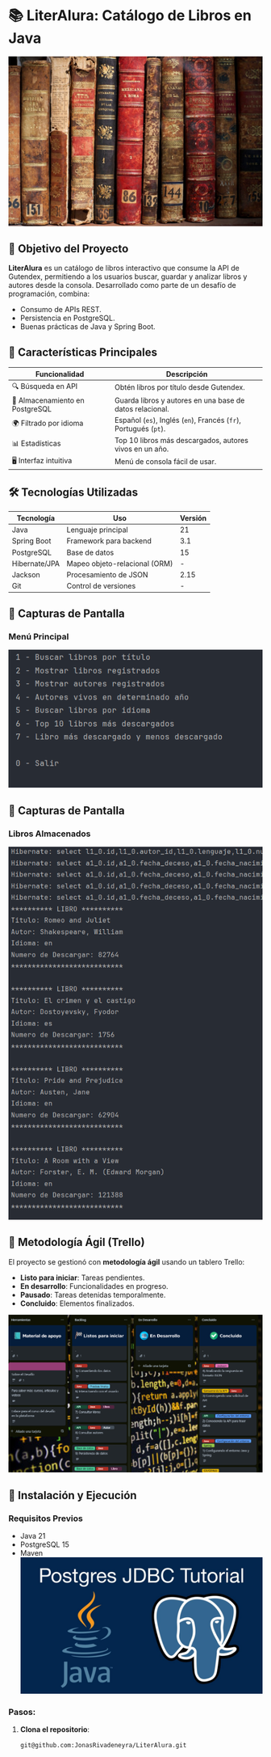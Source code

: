 # 📚 LiterAlura: Catálogo de Libros en Java

![Banner de LiterAlura](./assets/banner.jpg)

## 🎯 Objetivo del Proyecto
**LiterAlura** es un catálogo de libros interactivo que consume la API de Gutendex, permitiendo a los usuarios buscar, guardar y analizar libros y autores desde la consola. Desarrollado como parte de un desafío de programación, combina:
- Consumo de APIs REST.
- Persistencia en PostgreSQL.
- Buenas prácticas de Java y Spring Boot.

## 🌟 Características Principales
| **Funcionalidad**               | **Descripción**                                                  |
|---------------------------------|------------------------------------------------------------------|
| 🔍 Búsqueda en API              | Obtén libros por título desde Gutendex.                          |
| 💾 Almacenamiento en PostgreSQL | Guarda libros y autores en una base de datos relacional.         |
| 🌍 Filtrado por idioma          | Español (`es`), Inglés (`en`), Francés (`fr`), Portugués (`pt`). |
| 📊 Estadísticas                 | Top 10 libros más descargados, autores vivos en un año.          |
| 🖥️ Interfaz intuitiva          | Menú de consola fácil de usar.                                   |

## 🛠️ Tecnologías Utilizadas
| **Tecnología**       | **Uso**                                      | **Versión** |
|----------------------|----------------------------------------------|-------------|
| Java                 | Lenguaje principal                           | 21          |
| Spring Boot          | Framework para backend                       | 3.1         |
| PostgreSQL           | Base de datos                                | 15          |
| Hibernate/JPA        | Mapeo objeto-relacional (ORM)                | -           |
| Jackson              | Procesamiento de JSON                        | 2.15        |
| Git                  | Control de versiones                         | -           |

## 📌 Capturas de Pantalla
### Menú Principal
![img.png](img.png)
## 📌 Capturas de Pantalla
### Libros Almacenados
![img_1.png](img_1.png)









## 📌 Metodología Ágil (Trello)
El proyecto se gestionó con **metodología ágil** usando un tablero Trello:
- **Listo para iniciar**: Tareas pendientes.
- **En desarrollo**: Funcionalidades en progreso.
- **Pausado**: Tareas detenidas temporalmente.
- **Concluido**: Elementos finalizados.

![trello.png](assets/trello.png)


## 🚀 Instalación y Ejecución
### Requisitos Previos
- Java 21
- PostgreSQL 15
- Maven
![img_2.png](img_2.png)
### Pasos:
1. **Clona el repositorio**:
   ```bash
   git@github.com:JonasRivadeneyra/LiterAlura.git